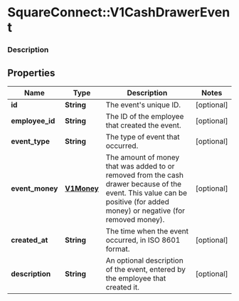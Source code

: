 # SquareConnect::V1CashDrawerEvent

### Description

## Properties
Name | Type | Description | Notes
------------ | ------------- | ------------- | -------------
**id** | **String** | The event&#39;s unique ID. | [optional] 
**employee_id** | **String** | The ID of the employee that created the event. | [optional] 
**event_type** | **String** | The type of event that occurred. | [optional] 
**event_money** | [**V1Money**](V1Money.md) | The amount of money that was added to or removed from the cash drawer because of the event. This value can be positive (for added money) or negative (for removed money). | [optional] 
**created_at** | **String** | The time when the event occurred, in ISO 8601 format. | [optional] 
**description** | **String** | An optional description of the event, entered by the employee that created it. | [optional] 


